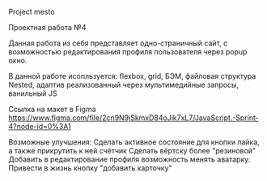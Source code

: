 Project mesto

Проектная работа №4

Данная работа из себя представляет одно-страничный сайт, с возможностью редактирования профиля пользователя через popup окно.

В данной работе исопльзуется: 
flexbox, grid, БЭМ, файловая структура Nested, адаптив реализованный через мультимедийные запросы, ванильный JS

Ссылка на макет в Figma
https://www.figma.com/file/2cn9N9jSkmxD84oJik7xL7/JavaScript.-Sprint-4?node-id=0%3A1

Возможные улучшения: 
Сделать активное состояние для кнопки лайка, а также прикрутить к ней счётчик
Сделать вёртску более "резиновой"
Добавить в редактирование профиля возможность менять аватарку.
Привести в жизнь кнопку "добавить карточку"


